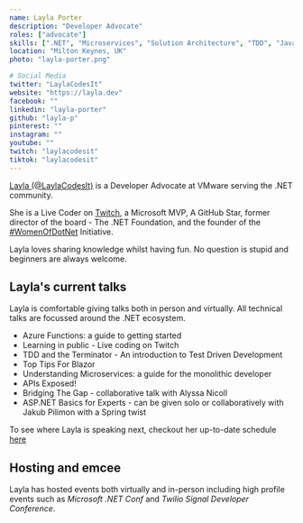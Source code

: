 ```yaml
---
name: Layla Porter
description: "Developer Advocate"
roles: ["advocate"]
skills: [".NET", "Microservices", "Solution Architecture", "TDD", "JavaScript", "Unity3D", "Azure Functions"]
location: "Milton Keynes, UK"
photo: "layla-porter.png"

# Social Media
twitter: "LaylaCodesIt"
website: "https://layla.dev"
facebook: ""
linkedin: "layla-porter"
github: "layla-p"
pinterest: ""
instagram: ""
youtube: ""
twitch: "laylacodesit"
tiktok: "laylacodesit"
---
```

<!-- markdownlint-disable MD041-->
[Layla (@LaylaCodesIt)](https://twitter.com/laylacodesit) is a Developer Advocate at VMware serving the .NET community.

She is a Live Coder on [Twitch](https://twitch.tv/laylacodesit), a Microsoft MVP, A GitHub Star, former director of the board - The .NET Foundation, and the founder of the [#WomenOfDotNet](https://womenofdot.net) Initiative.

Layla loves sharing knowledge whilst having fun. No question is stupid and beginners are always welcome.

## Layla's current talks

Layla is comfortable giving talks both in person and virtually. All technical talks are focussed around the .NET ecosystem.

- Azure Functions: a guide to getting started
- Learning in public - Live coding on Twitch
- TDD and the Terminator - An introduction to Test Driven Development
- Top Tips For Blazor
- Understanding Microservices: a guide for the monolithic developer
- APIs Exposed!
- Bridging The Gap - collaborative talk with Alyssa Nicoll
- ASP.NET Basics for Experts - can be given solo or collaboratively with Jakub Pilimon with a Spring twist

To see where Layla is speaking next, checkout her up-to-date schedule [here](https://www.layla.dev/#Appearances)

## Hosting and emcee

Layla has hosted events both virtually and in-person including high profile events such as _Microsoft .NET Conf_ and _Twilio Signal Developer Conference_.
